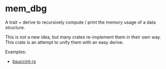 # mem_dbg
A trait + derive to recursively compute / print the memory usage of a data structure.  

This is not a new idea, but many crates re-implement them in their own way.
This crate is an attempt to unify them with an easy derive.

Examples:
- [bsuccint-rs](https://github.com/beling/bsuccinct-rs/blob/0d7adc7062c0fac6673f8af9def50a799349cfd8/dyn_size_of/src/lib.rs#L7)

